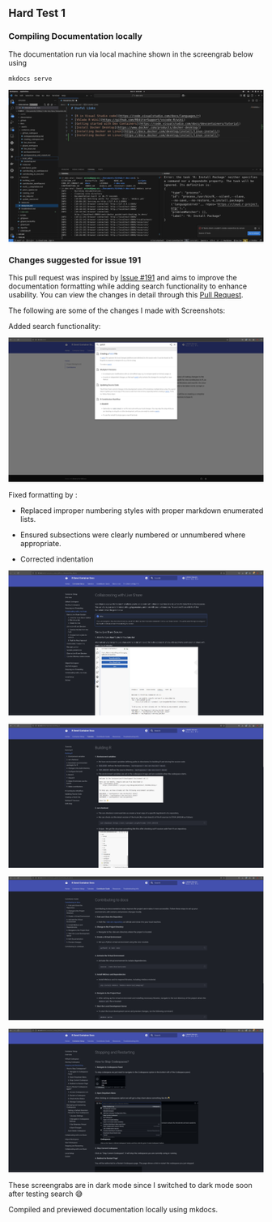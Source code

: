 ## Hard Test 1

### Compiling Documentation locally

The documentation run via local machine shown in the screengrab below using 

```bash
mkdocs serve 
```

![image](https://github.com/avinabneogy23/r-dev-env-test/blob/main/assets/hard_0.png)

### Changes suggested for issue 191

This pull request was inspired by [Issue #191](https://github.com/r-devel/r-dev-env/issues/191) and aims to improve the documentation formatting while adding search functionality to enhance usability. You can view the changes in detail through this [Pull Request](https://github.com/r-devel/r-dev-env/pull/203).
 
The following are some of the changes I made with Screenshots:

Added search functionality:

![image](https://github.com/avinabneogy23/r-dev-env-test/blob/main/assets/hard_1.png)


Fixed formatting by :

-  Replaced improper numbering styles with proper markdown enumerated lists.

-  Ensured subsections were clearly numbered or unnumbered where appropriate.

-  Corrected indentation

![image](https://github.com/avinabneogy23/r-dev-env-test/blob/main/assets/hard_2.png)

![image](https://github.com/avinabneogy23/r-dev-env-test/blob/main/assets/hard_3.png)

![image](https://github.com/avinabneogy23/r-dev-env-test/blob/main/assets/hard_4.png)

![image](https://github.com/avinabneogy23/r-dev-env-test/blob/main/assets/hard_5.png)

These screengrabs are in dark mode since I switched to dark mode soon after testing search 😅

Compiled and previewed documentation locally using mkdocs.
